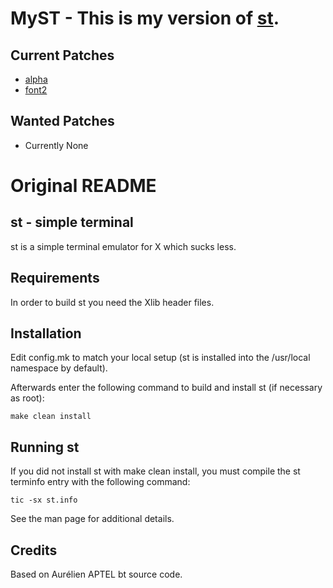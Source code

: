 # MyST - This is my version of [st](https://st.suckless.org/).

## Current Patches

- [alpha](https://st.suckless.org/patches/alpha/)
- [font2](https://st.suckless.org/patches/font2/)


## Wanted Patches

- Currently None


# Original README

## st - simple terminal

st is a simple terminal emulator for X which sucks less.


## Requirements

In order to build st you need the Xlib header files.


## Installation

Edit config.mk to match your local setup (st is installed into
the /usr/local namespace by default).

Afterwards enter the following command to build and install st (if
necessary as root):

    make clean install


## Running st

If you did not install st with make clean install, you must compile
the st terminfo entry with the following command:

    tic -sx st.info

See the man page for additional details.

## Credits

Based on Aurélien APTEL <aurelien dot aptel at gmail dot com> bt source code.

